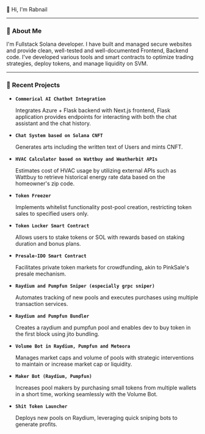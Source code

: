 👋 Hi, I'm Rabnail




---
### 🌟 **About Me**
I'm Fullstack Solana developer. I have built and managed secure websites and provide clean, well-tested and well-documented Frontend, Backend code.
I've developed various tools and smart contracts to optimize trading strategies, deploy tokens, and manage liquidity on SVM.

---

### 🚀 **Recent Projects**

- **`Commerical AI Chatbot Integration`**

  Integrates Azure + Flask backend with Next.js frontend, Flask application provides endpoints for interacting with both the chat assistant and the chat history. 

- **`Chat System based on Solana CNFT `**

  Generates arts including the written text of Users and mints CNFT. 

- **`HVAC Calculator based on Wattbuy and Weatherbit APIs`**

  Estimates cost of HVAC usage by utilizing external APIs such as Wattbuy to retrieve historical energy rate data based on the homeowner's zip code.

- **`Token Freezer`**

  Implements whitelist functionality post-pool creation, restricting token sales to specified users only.

- **`Token Locker Smart Contract`**

  Allows users to stake tokens or SOL with rewards based on staking duration and bonus plans.

- **`Presale-IDO Smart Contract`**

  Facilitates private token markets for crowdfunding, akin to PinkSale's presale mechanism.
  
- **`Raydium and Pumpfun Sniper (especially grpc sniper)`**

  Automates tracking of new pools and executes purchases using multiple transaction services.

- **`Raydium and Pumpfun Bundler`**

  Creates a raydium and pumpfun pool and enables dev to buy token in the first block using jito bundling.

- **`Volume Bot in Raydium, Pumpfun and Meteora`**

  Manages market caps and volume of pools with strategic interventions to maintain or increase market cap or liquidity.

- **`Maker Bot (Raydium, Pumpfun)`**

  Increases pool makers by purchasing small tokens from multiple wallets in a short time, working seamlessly with the Volume Bot.

- **`Shit Token Launcher`**

  Deploys new pools on Raydium, leveraging quick sniping bots to generate profits.
